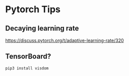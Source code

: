 Pytorch Tips
===

## Decaying learning rate

https://discuss.pytorch.org/t/adaptive-learning-rate/320

## TensorBoard?

`pip3 install visdom`
